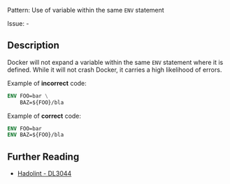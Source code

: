 Pattern: Use of variable within the same `ENV` statement

Issue: -

## Description

Docker will not expand a variable within the same `ENV` statement where it is defined. While it will not crash Docker, it carries a high likelihood of errors.

Example of **incorrect** code:

```dockerfile
ENV FOO=bar \
    BAZ=${FOO}/bla
```

Example of **correct** code:

```dockerfile
ENV FOO=bar
ENV BAZ=${FOO}/bla
```


## Further Reading

* [Hadolint - DL3044](https://github.com/hadolint/hadolint/wiki/DL3044)
